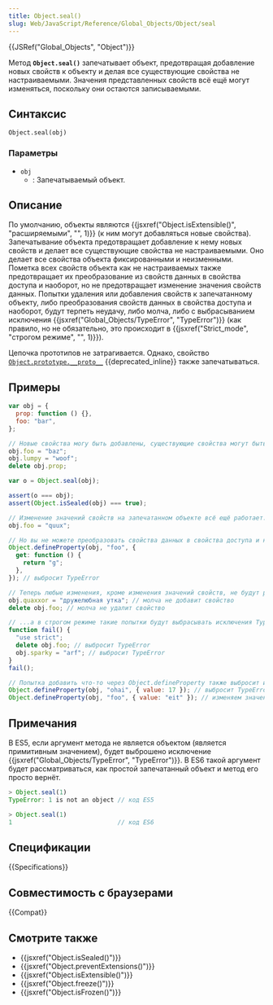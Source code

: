 ```yaml
---
title: Object.seal()
slug: Web/JavaScript/Reference/Global_Objects/Object/seal
---
```


{{JSRef("Global_Objects", "Object")}}

Метод **`Object.seal()`** запечатывает объект, предотвращая добавление новых свойств к объекту и делая все существующие свойства не настраиваемыми. Значения представленных свойств всё ещё могут изменяться, поскольку они остаются записываемыми.

## Синтаксис

```
Object.seal(obj)
```

### Параметры

- `obj`
  - : Запечатываемый объект.

## Описание

По умолчанию, объекты являются {{jsxref("Object.isExtensible()", "расширяемыми", "", 1)}} (к ним могут добавляться новые свойства). Запечатывание объекта предотвращает добавление к нему новых свойств и делает все существующие свойства не настраиваемыми. Оно делает все свойства объекта фиксированными и неизменными. Пометка всех свойств объекта как не настраиваемых также предотвращает их преобразование из свойств данных в свойства доступа и наоборот, но не предотвращает изменение значения свойств данных. Попытки удаления или добавления свойств к запечатанному объекту, либо преобразования свойств данных в свойства доступа и наоборот, будут терпеть неудачу, либо молча, либо с выбрасыванием исключения {{jsxref("Global_Objects/TypeError", "TypeError")}} (как правило, но не обязательно, это происходит в {{jsxref("Strict_mode", "строгом режиме", "", 1)}}).

Цепочка прототипов не затрагивается. Однако, свойство [`Object.prototype.__proto__`](/ru/docs/Web/JavaScript/Reference/Global_Objects/Object/proto) {{deprecated_inline}} также запечатываться.

## Примеры

```js
var obj = {
  prop: function () {},
  foo: "bar",
};

// Новые свойства могу быть добавлены, существующие свойства могут быть изменены или удалены.
obj.foo = "baz";
obj.lumpy = "woof";
delete obj.prop;

var o = Object.seal(obj);

assert(o === obj);
assert(Object.isSealed(obj) === true);

// Изменение значений свойств на запечатанном объекте всё ещё работает.
obj.foo = "quux";

// Но вы не можете преобразовать свойства данных в свойства доступа и наоборот.
Object.defineProperty(obj, "foo", {
  get: function () {
    return "g";
  },
}); // выбросит TypeError

// Теперь любые изменения, кроме изменения значений свойств, не будут работать.
obj.quaxxor = "дружелюбная утка"; // молча не добавит свойство
delete obj.foo; // молча не удалит свойство

// ...а в строгом режиме такие попытки будут выбрасывать исключения TypeError.
function fail() {
  "use strict";
  delete obj.foo; // выбросит TypeError
  obj.sparky = "arf"; // выбросит TypeError
}
fail();

// Попытка добавить что-то через Object.defineProperty также выбросит исключение.
Object.defineProperty(obj, "ohai", { value: 17 }); // выбросит TypeError
Object.defineProperty(obj, "foo", { value: "eit" }); // изменяем значение существующего свойства
```

## Примечания

В ES5, если аргумент метода не является объектом (является примитивным значением), будет выброшено исключение {{jsxref("Global_Objects/TypeError", "TypeError")}}. В ES6 такой аргумент будет рассматриваться, как простой запечатанный объект и метод его просто вернёт.

```js
> Object.seal(1)
TypeError: 1 is not an object // код ES5

> Object.seal(1)
1                             // код ES6
```

## Спецификации

{{Specifications}}

## Совместимость с браузерами

{{Compat}}

## Смотрите также

- {{jsxref("Object.isSealed()")}}
- {{jsxref("Object.preventExtensions()")}}
- {{jsxref("Object.isExtensible()")}}
- {{jsxref("Object.freeze()")}}
- {{jsxref("Object.isFrozen()")}}
